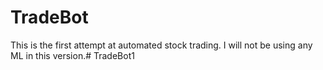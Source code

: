 # TradeBot
This is the first attempt at automated stock trading. I will not be using any ML in this version.# TradeBot1
